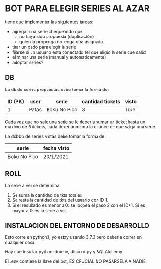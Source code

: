 # BOT PARA ELEGIR SERIES AL AZAR

tiene que implementar las siguientes tareas:
* agregar una serie chequeando que:
  - no haya sido propuesta (duplicación)
  - quien la proponga no tenga otra asignada.
* tirar un dado para elegir la serie
* fijarse si un usuario esta conectado (el que eligio la serie que salio)
* eliminar una serie (manual y automaticamente)
* adoptar series?

## DB
La db de series propuestas debe tomar la forma de:

| ID (PK) | user  | serie        | cantidad tickets | visto    |
| ------- | ----- | ------------ | ---------------- | -------- |
| 1       | Patas | Boku No Pico | 3                | True     |

Cada vez que no sale una serie se le deberia sumar un ticket hasta un maximo de 5 tickets, cada ticket aumenta la chance de que salga una serie.

La ddbbb de series vistas debe tomar la forma de:

| serie        | fecha visto |
| ------------ | ----------- |
| Boku No Pico | 23/1/2021   |

## ROLL

La serie a ver se determina:

1. Se suma la cantidad de tkts totales
2. Se resta la cantidad de tkts del usuario con ID 1.
3. Si el resultado es menor a 0: se loopea el paso 2 con el ID+1. Si es mayor a 0: es la serie a ver.

## INSTALACION DEL ENTORNO DE DESARROLLO

Esto corre en python3, yo estoy usando 3.7.3 pero deberia correr en cualquier cosa.

Hay que instalar python-dotenv, discord.py y SQLAlchemy.

El .env contiene la llave del bot, ES CRUCIAL NO PASARSELA A NADIE.

